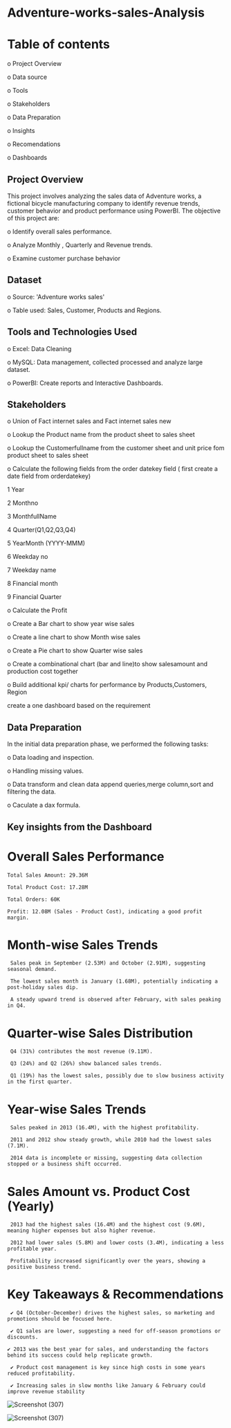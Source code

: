 # Adventure-works-sales-Analysis

# Table of contents

   o Project Overview

   o Data source 

   o Tools

   o Stakeholders

   o Data Preparation 

   o Insights

   o Recomendations

   o Dashboards

## Project Overview
 This project involves analyzing the sales data of Adventure works, a fictional bicycle manufacturing company to identify revenue trends, customer behavior and product performance using PowerBI. The objective of this project are:
 
o Identify overall sales performance.

o Analyze Monthly , Quarterly and Revenue trends.

o Examine customer purchase behavior

## Dataset

o Source: 'Adventure works sales'

o Table used: Sales, Customer, Products and Regions.

## Tools and Technologies Used

o Excel: Data Cleaning 

o MySQL: Data management, collected processed and analyze large dataset.

o PowerBI: Create reports and Interactive Dashboards.

 
## Stakeholders

o Union of Fact internet sales and Fact internet sales new

o Lookup the Product name from the product sheet to sales sheet

o Lookup the Customerfullname from the customer sheet and unit price fom product sheet to sales sheet

o Calculate the following fields from the order datekey field ( first create a date field from orderdatekey)

1 Year

2 Monthno

3 MonthfullName

4 Quarter(Q1,Q2,Q3,Q4)

5 YearMonth (YYYY-MMM)

6 Weekday no 

7 Weekday name

8 Financial month

9 Financial Quarter

o Calculate the Profit

o Create a Bar chart to show year wise sales

o Create a line chart to show Month wise sales

o Create a Pie chart to show Quarter wise sales

o Create a combinational chart (bar and line)to show salesamount and production cost together

o Build additional kpi/ charts for performance by Products,Customers, Region

create a one dashboard based on the requirement

## Data Preparation

In the initial data preparation phase, we performed the following tasks:

o Data loading and inspection.

o Handling missing values.

o Data transform and clean data append queries,merge column,sort and filtering the data.

o Caculate a dax formula.

## Key insights from the Dashboard

  # Overall Sales Performance

    Total Sales Amount: 29.36M

    Total Product Cost: 17.28M

    Total Orders: 60K

    Profit: 12.08M (Sales - Product Cost), indicating a good profit margin.

  # Month-wise Sales Trends

     Sales peak in September (2.53M) and October (2.91M), suggesting seasonal demand.

     The lowest sales month is January (1.68M), potentially indicating a post-holiday sales dip.

     A steady upward trend is observed after February, with sales peaking in Q4.

  # Quarter-wise Sales Distribution

     Q4 (31%) contributes the most revenue (9.11M).

     Q3 (24%) and Q2 (26%) show balanced sales trends.

     Q1 (19%) has the lowest sales, possibly due to slow business activity in the first quarter.

  # Year-wise Sales Trends

     Sales peaked in 2013 (16.4M), with the highest profitability.

     2011 and 2012 show steady growth, while 2010 had the lowest sales (7.1M).

     2014 data is incomplete or missing, suggesting data collection stopped or a business shift occurred.

  # Sales Amount vs. Product Cost (Yearly)

     2013 had the highest sales (16.4M) and the highest cost (9.6M), meaning higher expenses but also higher revenue.

     2012 had lower sales (5.8M) and lower costs (3.4M), indicating a less profitable year.

     Profitability increased significantly over the years, showing a positive business trend.

  # Key Takeaways & Recommendations

     ✔ Q4 (October-December) drives the highest sales, so marketing and promotions should be focused here.
     
     ✔ Q1 sales are lower, suggesting a need for off-season promotions or discounts.
     
    ✔ 2013 was the best year for sales, and understanding the factors behind its success could help replicate growth.
    
     ✔ Product cost management is key since high costs in some years reduced profitability.
     
     ✔ Increasing sales in slow months like January & February could improve revenue stability


![Screenshot (307)](https://github.com/user-attachments/assets/338f8149-5b60-435b-b6f1-46628613f42f)


![Screenshot (307)](https://github.com/user-attachments/assets/338f8149-5b60-435b-b6f1-46628613f42f)
